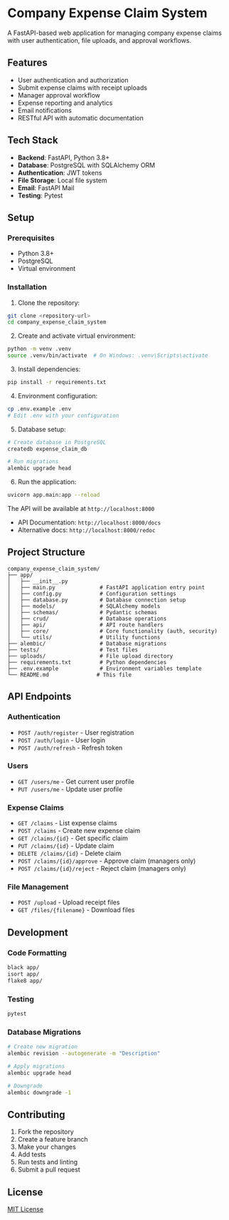# Company Expense Claim System

A FastAPI-based web application for managing company expense claims with user authentication, file uploads, and approval workflows.

## Features

- User authentication and authorization
- Submit expense claims with receipt uploads
- Manager approval workflow
- Expense reporting and analytics
- Email notifications
- RESTful API with automatic documentation

## Tech Stack

- **Backend**: FastAPI, Python 3.8+
- **Database**: PostgreSQL with SQLAlchemy ORM
- **Authentication**: JWT tokens
- **File Storage**: Local file system
- **Email**: FastAPI Mail
- **Testing**: Pytest

## Setup

### Prerequisites

- Python 3.8+
- PostgreSQL
- Virtual environment

### Installation

1. Clone the repository:
```bash
git clone <repository-url>
cd company_expense_claim_system
```

2. Create and activate virtual environment:
```bash
python -m venv .venv
source .venv/bin/activate  # On Windows: .venv\Scripts\activate
```

3. Install dependencies:
```bash
pip install -r requirements.txt
```

4. Environment configuration:
```bash
cp .env.example .env
# Edit .env with your configuration
```

5. Database setup:
```bash
# Create database in PostgreSQL
createdb expense_claim_db

# Run migrations
alembic upgrade head
```

6. Run the application:
```bash
uvicorn app.main:app --reload
```

The API will be available at `http://localhost:8000`
- API Documentation: `http://localhost:8000/docs`
- Alternative docs: `http://localhost:8000/redoc`

## Project Structure

```
company_expense_claim_system/
├── app/
│   ├── __init__.py
│   ├── main.py              # FastAPI application entry point
│   ├── config.py            # Configuration settings
│   ├── database.py          # Database connection setup
│   ├── models/              # SQLAlchemy models
│   ├── schemas/             # Pydantic schemas
│   ├── crud/                # Database operations
│   ├── api/                 # API route handlers
│   ├── core/                # Core functionality (auth, security)
│   └── utils/               # Utility functions
├── alembic/                 # Database migrations
├── tests/                   # Test files
├── uploads/                 # File upload directory
├── requirements.txt         # Python dependencies
├── .env.example             # Environment variables template
└── README.md               # This file
```

## API Endpoints

### Authentication
- `POST /auth/register` - User registration
- `POST /auth/login` - User login
- `POST /auth/refresh` - Refresh token

### Users
- `GET /users/me` - Get current user profile
- `PUT /users/me` - Update user profile

### Expense Claims
- `GET /claims` - List expense claims
- `POST /claims` - Create new expense claim
- `GET /claims/{id}` - Get specific claim
- `PUT /claims/{id}` - Update claim
- `DELETE /claims/{id}` - Delete claim
- `POST /claims/{id}/approve` - Approve claim (managers only)
- `POST /claims/{id}/reject` - Reject claim (managers only)

### File Management
- `POST /upload` - Upload receipt files
- `GET /files/{filename}` - Download files

## Development

### Code Formatting
```bash
black app/
isort app/
flake8 app/
```

### Testing
```bash
pytest
```

### Database Migrations
```bash
# Create new migration
alembic revision --autogenerate -m "Description"

# Apply migrations
alembic upgrade head

# Downgrade
alembic downgrade -1
```

## Contributing

1. Fork the repository
2. Create a feature branch
3. Make your changes
4. Add tests
5. Run tests and linting
6. Submit a pull request

## License

[MIT License](LICENSE)
